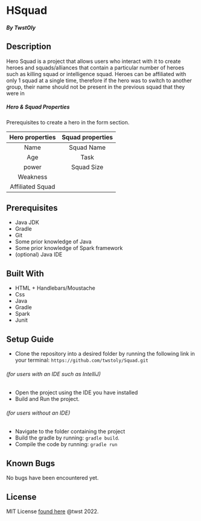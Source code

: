 # HSquad
##### By TwstOly

## Description
Hero Squad is a project that allows users who interact with it to create heroes and squads/alliances that contain a particular number of heroes such as killing squad or intelligence squad. Heroes can be affiliated with only 1 squad at a single time, therefore if the hero was to switch to another group, their name should not be present in the previous squad that they were in

##### Hero & Squad Properties
Prerequisites to create a hero in the form section.

| Hero properties  | Squad properties |
| :----: |:----:|
| Name | Squad Name |
| Age | Task |
| power | Squad Size |
| Weakness | |
| Affiliated Squad | |

## Prerequisites
* Java JDK
* Gradle
* Git
* Some prior knowledge of Java
* Some prior knowledge of Spark framework
* (optional) Java IDE

## Built With
* HTML + Handlebars/Moustache
* Css
* Java
* Gradle
* Spark
* Junit

## Setup Guide

+ Clone the repository into a desired folder by running the following link in your terminal: `https://github.com/twstoly/Squad.git`

###### (for users with an IDE such as IntelliJ)
+ Open the project using the IDE you have installed
+ Build and Run the project.

###### (for users without an IDE)
+ Navigate to the folder containing the project
+ Build the gradle by running: `gradle build`.
+ Compile the code by running: `gradle run`


## Known Bugs
No bugs have been encountered yet.

## License
MIT License [found here](LICENSE) @twst 2022.





















